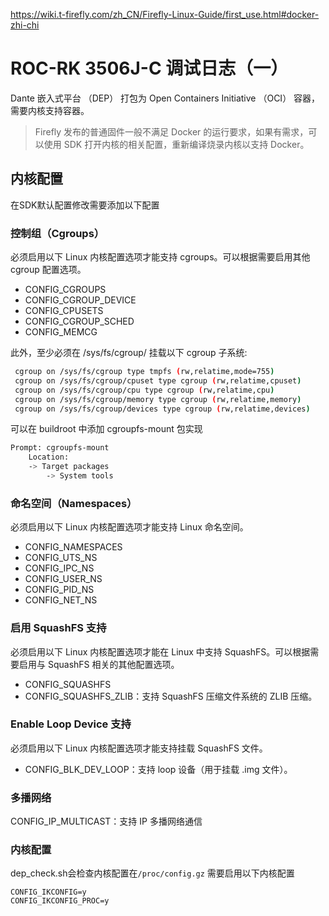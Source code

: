 https://wiki.t-firefly.com/zh_CN/Firefly-Linux-Guide/first_use.html#docker-zhi-chi

# ROC-RK 3506J-C 调试日志（一）
Dante 嵌入式平台 （DEP） 打包为 Open Containers Initiative （OCI） 容器，需要内核支持容器。
> Firefly 发布的普通固件一般不满足 Docker 的运行要求，如果有需求，可以使用 SDK 打开内核的相关配置，重新编译烧录内核以支持 Docker。

## 内核配置
在SDK默认配置修改需要添加以下配置

### 控制组（Cgroups）

必须启用以下 Linux 内核配置选项才能支持 cgroups。可以根据需要启用其他 cgroup 配置选项。
- CONFIG_CGROUPS  
- CONFIG_CGROUP_DEVICE  
- CONFIG_CPUSETS  
- CONFIG_CGROUP_SCHED  
- CONFIG_MEMCG  

此外，至少必须在 /sys/fs/cgroup/ 挂载以下 cgroup 子系统:

```bash
 cgroup on /sys/fs/cgroup type tmpfs (rw,relatime,mode=755)
 cgroup on /sys/fs/cgroup/cpuset type cgroup (rw,relatime,cpuset)
 cgroup on /sys/fs/cgroup/cpu type cgroup (rw,relatime,cpu)
 cgroup on /sys/fs/cgroup/memory type cgroup (rw,relatime,memory)
 cgroup on /sys/fs/cgroup/devices type cgroup (rw,relatime,devices)
```

可以在 buildroot 中添加 cgroupfs-mount 包实现

```bash
Prompt: cgroupfs-mount                                                                                                                                                                   │
    Location:                                                                                                                                                                              │
    -> Target packages                                                                                                                                                                   │
        -> System tools   
```

### 命名空间（Namespaces）

必须启用以下 Linux 内核配置选项才能支持 Linux 命名空间。
- CONFIG_NAMESPACES
- CONFIG_UTS_NS
- CONFIG_IPC_NS
- CONFIG_USER_NS
- CONFIG_PID_NS
- CONFIG_NET_NS

### 启用 SquashFS 支持
必须启用以下 Linux 内核配置选项才能在 Linux 中支持 SquashFS。可以根据需要启用与 SquashFS 相关的其他配置选项。

- CONFIG_SQUASHFS
- CONFIG_SQUASHFS_ZLIB：支持 SquashFS 压缩文件系统的 ZLIB 压缩。

### Enable Loop Device 支持

必须启用以下 Linux 内核配置选项才能支持挂载 SquashFS 文件。

- CONFIG_BLK_DEV_LOOP：支持 loop 设备（用于挂载 .img 文件）。

### 多播网络
CONFIG_IP_MULTICAST：支持 IP 多播网络通信

### 内核配置
dep_check.sh会检查内核配置在`/proc/config.gz` 需要启用以下内核配置

```shell
CONFIG_IKCONFIG=y
CONFIG_IKCONFIG_PROC=y
```
